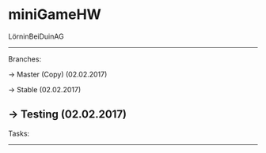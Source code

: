 # miniGameHW
LörninBeiDuinAG

----------------------------------
Branches:

-> Master (Copy) (02.02.2017)

-> Stable (02.02.2017)

-> Testing (02.02.2017)
----------------------------------
Tasks:

----------------------------------


